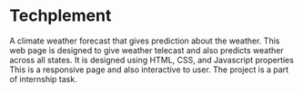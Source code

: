 # Techplement
A climate weather forecast that gives prediction about the weather.
This web page is designed to give weather telecast and also predicts weather across all states.
It is designed using HTML, CSS, and Javascript properties
This is a responsive page and also interactive to user.
The project is a part of internship task.
